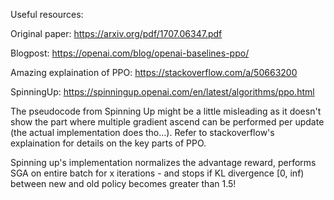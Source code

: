 Useful resources:

Original paper: 
https://arxiv.org/pdf/1707.06347.pdf

Blogpost:
https://openai.com/blog/openai-baselines-ppo/

Amazing explaination of PPO:
https://stackoverflow.com/a/50663200

SpinningUp:
https://spinningup.openai.com/en/latest/algorithms/ppo.html

The pseudocode from Spinning Up might be a little misleading as it doesn't show the part where multiple gradient ascend can be performed per update (the actual implementation does tho...). Refer to stackoverflow's explaination for details on the key parts of PPO.

Spinning up's implementation normalizes the advantage reward, performs SGA on entire batch for x iterations - and stops if KL divergence [0, inf) between new and old policy becomes greater than 1.5!